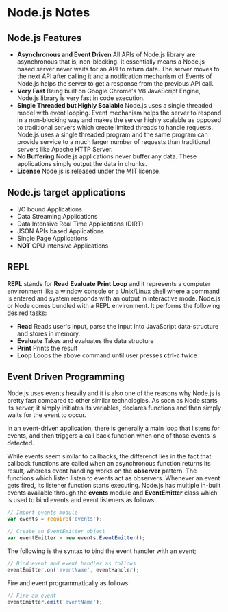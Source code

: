 # Node.js Notes

## Node.js Features

* **Asynchronous and Event Driven** All APIs of Node.js library are asynchronous that is, non-blocking. It essentially means a Node.js based server never waits for an API to return data. The server moves to the next API after calling it and a notification mechanism of Events of Node.js helps the server to get a response from the previous API call.
* **Very Fast** Being built on Google Chrome's V8 JavaScript Engine, Node.js library is very fast in code execution.
* **Single Threaded but Highly Scalable** Node.js uses a single threaded model with event looping. Event mechanism helps the server to respond in a non-blocking way and makes the server highly scalable as opposed to traditional servers which create limited threads to handle requests. Node.js uses a single threaded program and the same program can provide service to a much larger number of requests than traditional servers like Apache HTTP Server.
* **No Buffering** Node.js applications never buffer any data. These applications simply output the data in chunks.
* **License** Node.js is released under the MIT license.

## Node.js target applications

* I/O bound Applications
* Data Streaming Applications
* Data Intensive Real Time Applications (DIRT)
* JSON APIs based Applications
* Single Page Applications
* **NOT** CPU intensive Applications

## REPL

**REPL** stands for **Read** **Evaluate** **Print** **Loop** and it represents a computer environment like a window console or a Unix/Linux shell where a command is entered and system responds with an output in interactive mode. Node.js or Node comes bundled with a REPL environment. It performs the following desired tasks:
* **Read** Reads user's input, parse the input into JavaScript data-structure and stores in memory.
* **Evaluate** Takes and evaluates the data structure
* **Print** Prints the result
* **Loop** Loops the above command until user presses **ctrl-c** twice

## Event Driven Programming

Node.js uses events heavily and it is also one of the reasons why Node.js is pretty fast compared to other similar technologies. As soon as Node starts its server, it simply initiates its variables, declares functions and then simply waits for the event to occur.

In an event-driven application, there is generally a main loop that listens for events, and then triggers a call back function when one of those events is detected.

While events seem similar to callbacks, the differenct lies in the fact that callback functions are called when an asynchronous function returns its result, whereas event handling works on the **observer** pattern. The functions which listen listen to events act as observers. Whenever an event gets fired, its listener function starts executing. Node.js has multiple in-built events available through the **events** module and **EventEmitter** class which is used to bind events and event listeners as follows:

```javascript
// Import events module
var events = require('events');

// Create an EventEmitter object
var eventEmitter = new events.EventEmitter();
```

The following is the syntax to bind the event handler with an event;

```javascript
// Bind event and event handler as follows
eventEmitter.on('eventName', eventHandler);
```

Fire and event programmatically as follows:

```javascript
// Fire an event
eventEmitter.emit('eventName');
```